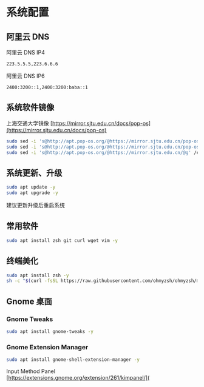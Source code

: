 # 系统配置

## 阿里云 DNS

阿里云 DNS IP4

```
223.5.5.5,223.6.6.6
```

阿里云 DNS IP6

```
2400:3200::1,2400:3200:baba::1
```

## 系统软件镜像

上海交通大学镜像 [https://mirror.sjtu.edu.cn/docs/pop-os](https://mirror.sjtu.edu.cn/docs/pop-os)

```bash
sudo sed -i 's@http://apt.pop-os.org/@https://mirror.sjtu.edu.cn/pop-os/@g' /etc/apt/sources.list.d/pop-os-apps.sources
sudo sed -i 's@http://apt.pop-os.org/@https://mirror.sjtu.edu.cn/pop-os/@g' /etc/apt/sources.list.d/pop-os-release.sources
sudo sed -i 's@http://apt.pop-os.org/@https://mirror.sjtu.edu.cn/@g' /etc/apt/sources.list.d/system.sources
```

## 系统更新、升级

```bash
sudo apt update -y
sudo apt upgrade -y
```

建议更新升级后重启系统

## 常用软件

```bash
sudo apt install zsh git curl wget vim -y
```

## 终端美化

```bash
sudo apt install zsh -y
sh -c "$(curl -fsSL https://raw.githubusercontent.com/ohmyzsh/ohmyzsh/master/tools/install.sh)"
```

## Gnome 桌面

### Gnome Tweaks

```bash
sudo apt install gnome-tweaks -y
```

### Gnome Extension Manager

```bash
sudo apt install gnome-shell-extension-manager -y
```

Input Method Panel [https://extensions.gnome.org/extension/261/kimpanel/](